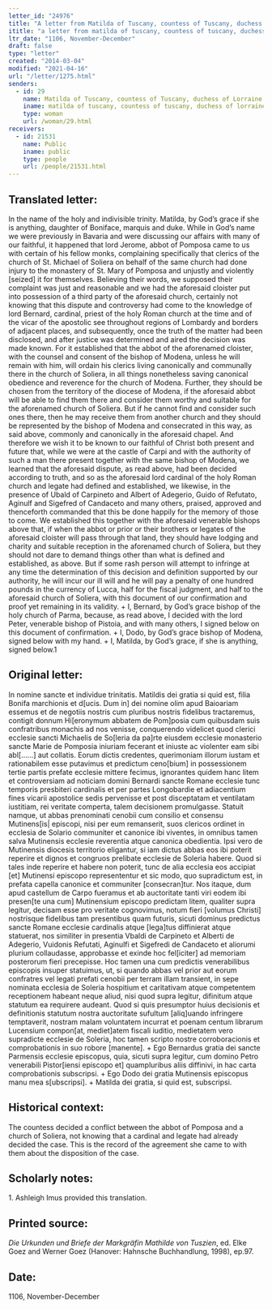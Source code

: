 ```yaml
---
letter_id: "24976"
title: "A letter from Matilda of Tuscany, countess of Tuscany, duchess of Lorraine (1106, November-December)"
ititle: "a letter from matilda of tuscany, countess of tuscany, duchess of lorraine (1106, november-december)"
ltr_date: "1106, November-December"
draft: false
type: "letter"
created: "2014-03-04"
modified: "2021-04-16"
url: "/letter/1275.html"
senders:
  - id: 29
    name: Matilda of Tuscany, countess of Tuscany, duchess of Lorraine
    iname: matilda of tuscany, countess of tuscany, duchess of lorraine
    type: woman
    url: /woman/29.html
receivers:
  - id: 21531
    name: Public
    iname: public
    type: people
    url: /people/21531.html
---
```

<h2> Translated letter:</h2>In the name of the holy and indivisible trinity.  Matilda, by God’s grace if she is anything, daughter of Boniface, marquis and duke.  While in God’s name we were previously in Bavaria and were discussing our affairs with many of our faithful, it happened that lord Jerome, abbot of Pomposa came to us with certain of his fellow monks, complaining specifically that clerics of the church of St. Michael of Soliera on behalf of the same church had done injury to the monastery of St. Mary of Pomposa and unjustly and violently [seized] it for themselves.  Believing their words, we supposed their complaint was just and reasonable and we had the aforesaid cloister put into possession of a third party of the aforesaid church, certainly not knowing that this dispute and controversy had come to the knowledge of lord Bernard, cardinal, priest of the holy Roman church at the time and of the vicar of the apostolic see throughout regions of Lombardy and borders of adjacent places, and subsequently, once the truth of the matter had been disclosed, and after justice was determined and aired the decision was made known.  For it established that the abbot of the aforenamed cloister, with the counsel and consent of the bishop of Modena, unless he will remain with him, will ordain his clerics living canonically and communally there in the church of Soliera, in all things nonetheless saving canonical obedience and reverence for the church of Modena.  Further, they should be chosen from the territory of the diocese of Modena, if the aforesaid abbot will be able to find them there and consider them worthy and suitable for the aforenamed church of Soliera.  But if he cannot find and consider such ones there, then he may receive them from another church and they should be represented by the bishop of Modena and consecrated in this way, as said above, commonly and canonically in the aforesaid chapel.  And therefore we wish it to be known to our faithful of Christ both present and future that, while we were at the castle of Carpi and with the authority of such a man there present together with the same bishop of Modena, we learned that the aforesaid dispute, as read above, had been decided according to truth, and so as the aforesaid lord cardinal of the holy Roman church and legate had defined and established, we likewise, in the presence of Ubald of Carpineto and Albert of Adegerio, Guido of Refutato, Aginulf and Sigefred of Candaceto and many others, praised, approved and thenceforth commanded that this be done happily for the memory of those to come.  We established this together with the aforesaid venerable bishops above that, if when the abbot or prior or their brothers or legates of the aforesaid cloister will pass through that land, they should have lodging and charity and suitable reception in the aforenamed church of Soliera, but they should not dare to demand things other than what is defined and established, as above.  But if some rash person will attempt to infringe at any time the determination of this decision and definition supported by our authority, he will incur our ill will and he will pay a penalty of one hundred pounds in the currency of Lucca, half for the fiscal judgment, and half to the aforesaid church of Soliera, with this document of our confirmation and proof yet remaining in its validity.
	+ I, Bernard, by God’s grace bishop of the holy church of Parma, because, as read above, I decided with the lord Peter, venerable bishop of Pistoia, and with many others, I signed below on this document of confirmation.
	+ I, Dodo, by God’s grace bishop of Modena, signed below with my hand.
	+ I, Matilda, by God’s grace, if she is anything, signed below.1
<h2 class="mt-4"> Original letter:</h2>In nomine sancte et individue trinitatis. Matildis dei gratia si quid est, filia Bonifa marchionis et d[ucis. Dum in] dei nomine olim apud Baioariam essemus et de negotiis nostris cum pluribus nostris fidelibus tractaremus, contigit donnum Hi[eronymum abbatem de Pom]posia cum quibusdam suis confratribus monachis ad nos venisse, conquerendo videlicet quod clerici ecclesie sancti Michaelis de So[leria da pa]rte eiusdem ecclesie monasterio sancte Marie de Pomposia iniuriam fecerant et iniuste ac violenter eam sibi abl[……] aut collatis. Eorum dictis credentes, querimoniam illorum iustam et rationabilem esse putavimus et predictum ceno[bium] in possessionem tertie partis prefate ecclesie mittere fecimus, ignorantes quidem hanc litem et controversiam ad noticiam domini Bernardi sancte Romane ecclesie tunc temporis presbiteri cardinalis et per partes Longobardie et adiacentium fines vicarii apostolice sedis pervenisse et post disceptatam et ventilatam iustitiam, rei veritate comperta, talem decisionem promulgasse. Statuit namque, ut abbas prenominati cenobii cum consilio et consensu Mutinens[is| episcopi, nisi per eum remanserit, suos clericos ordinet in ecclesia de Solario communiter et canonice ibi viventes, in omnibus tamen salva Mutinensis ecclesie reverentia atque canonica obedientia. Ipsi vero de Mutinensis diocesis territorio eligantur, si iam dictus abbas eos ibi poterit reperire et dignos et congruos prelibate ecclesie de Soleria habere. Quod si tales inde reperire et habere non poterit, tunc de alia ecclesia eos accipiat [et] Mutinensi episcopo represententur et sic modo, quo supradictum est, in prefata capella canonice et communiter [consecran]tur. Nos itaque, dum apud castellum de Carpo fueramus et ab auctoritate tanti viri eodem ibi presen[te una cum] Mutinensium episcopo predictam litem, qualiter supra legitur, decisam esse pro veritate cognovimus, notum fieri [volumus Christi] nostrisque fidelibus tam presentibus quam futuris, sicuti dominus predictus sancte Romane ecclesie cardinalis atque [lega]tus diffinierat atque statuerat, nos similiter in presentia Vbaldi de Carpineto et Alberti de Adegerio, Vuidonis Refutati, Aginulfi et Sigefredi de Candaceto et aliorumi plurium collaudasse, approbasse et exinde hoc fel[iciter] ad memoriam posterorum fieri precepisse. Hoc tamen una cum predictis venerabilibus episcopis insuper statuimus, ut, si quando abbas vel prior aut eorum confratres vel legati prefati cenobii per terram illam transient, in sepe nominata ecclesia de Soleria hospitium et caritativam atque competentem receptionem habeant neque aliud, nisi quod supra legitur, difinitum atque statutum ea requirere audeant. Quod si quis presumptor huius decisionis et definitionis statutum nostra auctoritate sufultum [aliq]uando infringere temptaverit, nostram malam voluntatem incurrat et poenam centum librarum Lucensium compon[at, mediet]atem fiscali iuditio, medietatem vero supradicte ecclesie de Soleria, hoc tamen scripto nostre corroboracionis et comprobationis in suo robore [manente].
+ Ego Bernardus gratia dei sancte Parmensis ecclesie episcopus, quia, sicuti supra legitur, cum domino Petro venerabili Pistor[iensi episcopo et] quampluribus aliis diffinivi, in hac carta comprobationis subscripsi.
+ Ego Dodo dei gratia Mutinensis episcopus manu mea s[ubscripsi].
+ Matilda dei gratia, si quid est, subscripsi.
<h2 class="mt-4"> Historical context:</h2>The countess decided a conflict between the abbot of Pomposa and a church of Soliera, not knowing that a cardinal and legate had already decided the case.  This is the record of the agreement she came to with them about the disposition of the case.
<h2 class="mt-4"> Scholarly notes:</h2>1.  Ashleigh Imus provided this translation.
<h2 class="mt-4"> Printed source:</h2><p><em>Die Urkunden und Briefe der Markgräfin Mathilde von Tuszien</em>, ed. Elke Goez and Werner Goez (Hanover: Hahnsche Buchhandlung, 1998), ep.97.</p><h2 class="mt-4"> Date:</h2>1106, November-December